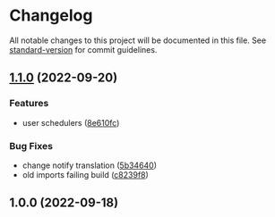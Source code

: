 # Changelog

All notable changes to this project will be documented in this file. See [standard-version](https://github.com/conventional-changelog/standard-version) for commit guidelines.

## [1.1.0](https://github.com/miksuh-dev/kelloaalio/compare/v1.0.0...v1.1.0) (2022-09-20)


### Features

* user schedulers ([8e610fc](https://github.com/miksuh-dev/kelloaalio/commit/8e610fcf77741290aaea78fc734e936ba7c074be))


### Bug Fixes

* change notify translation ([5b34640](https://github.com/miksuh-dev/kelloaalio/commit/5b3464062421d1217a463d5720a1189f89d233e2))
* old imports failing build ([c8239f8](https://github.com/miksuh-dev/kelloaalio/commit/c8239f852f2da65d79d3e030914535d920098eba))

## 1.0.0 (2022-09-18)
